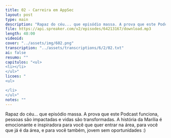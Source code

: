 ```yaml
---
title: 02 - Carreira em AppSec
layout: post
type: main
description: "Rapaz do céu... que episódio massa. A prova que este Podcast funciona, pessoas são impactadas e vidas são transformadas. A história da Marília é emocionante e inspiradora para você que quer entrar na área, para você que já é da área, e para você também, jovem sem oportunidades :)"
file: https://api.spreaker.com/v2/episodes/64213167/download.mp3
length: 48:00
videoid: 
cover: "../assets/img/602.png"
transcription: "../assets/transcriptions/6/2/02.txt"
ai: false
resumo: ""
capitulos: "<ul>
<li></li>
</ul>"
licoes: "
<ul>

</li>
</ul>"
notes: ""
---
```


Rapaz do céu... que episódio massa. A prova que este Podcast funciona, pessoas são impactadas e vidas são transformadas. A história da Marília é emocionante e inspiradora para você que quer entrar na área, para você que já é da área, e para você também, jovem sem oportunidades :)
